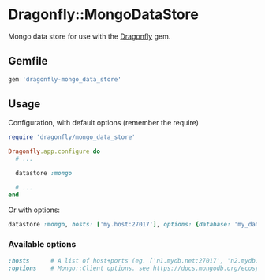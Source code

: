 # Dragonfly::MongoDataStore

Mongo data store for use with the [Dragonfly](http://github.com/markevans/dragonfly) gem.

## Gemfile

```ruby
gem 'dragonfly-mongo_data_store'
```

## Usage

Configuration, with default options (remember the require)

```ruby
require 'dragonfly/mongo_data_store'

Dragonfly.app.configure do
  # ...

  datastore :mongo

  # ...
end
```

Or with options:

```ruby
datastore :mongo, hosts: ['my.host:27017'], options: {database: 'my_database'}
```

### Available options

```ruby
:hosts      # A list of host+ports (eg. ['n1.mydb.net:27017', 'n2.mydb.net:27017']) or a mongo connection string (eg. 'mongodb://127.0.0.1:27017/mydb?replicaSet=myapp')
:options    # Mongo::Client options. see https://docs.mongodb.org/ecosystem/tutorial/ruby-driver-tutorial/#client-options
```

